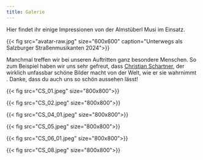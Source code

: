 ```yaml
---
title: Galerie
---
```

Hier findet ihr einige Impressionen von der Almstüberl Musi im Einsatz.

{{< fig src="avatar-raw.jpg" size="600x600" caption="Unterwegs als Salzburger Straßenmusikanten 2024">}}

Manchmal treffen wir bei unseren Auftritten ganz besondere Menschen. So zum Beispiel haben wir uns sehr gefreut, dass [Christian Schartner](http://www.christian-schartner.at/), der wirklich unfassbar schöne Bilder macht von der Welt, wie er sie wahrnimmt . Danke, dass du auch uns so schön aussehen lässt!

{{< fig src="CS_01.jpeg" size="800x800">}}

{{< fig src="CS_02.jpeg" size="800x800">}}

{{< fig src="CS_04_01.jpeg" size="800x800">}}

{{< fig src="CS_05.jpeg" size="800x800">}}

{{< fig src="CS_06_01.jpeg" size="800x800">}}

{{< fig src="CS_08.jpeg" size="800x800">}}

<!-- ... und noch ein paar Eindrücke -- von uns selbst gemacht 📸 -->
